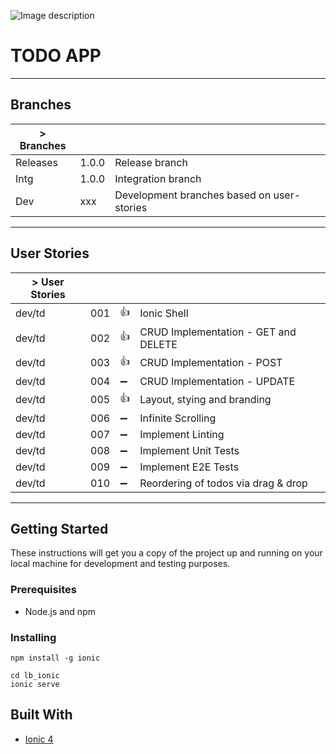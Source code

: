 ![Image description](https://github.com/michaelbowlin/todo-app/blob/dev/td-005/src/assets/Caliber-Todo-App.png)


# TODO APP
___

## Branches

| > Branches     	|       	|                                           	|
|----------------	|-------	|-------------------------------------------	|
| Releases       	| 1.0.0 	| Release branch                            	|
| Intg           	| 1.0.0 	| Integration branch                        	|
| Dev            	| xxx   	| Development branches based on user-stories 	|


___

## User Stories

| > User Stories 	|       	|       	                |                                           |
|----------------	|-------	|-------	                |-------------------------------------------	
| dev/td         	| 001    	|   :thumbsup:              | Ionic Shell                               |
| dev/td         	| 002    	|   :thumbsup:              | CRUD Implementation - GET and DELETE      |
| dev/td         	| 003    	|   :thumbsup:      	    | CRUD Implementation - POST                |
| dev/td         	| 004    	|   :heavy_minus_sign:	    | CRUD Implementation - UPDATE              |
| dev/td         	| 005    	|   :thumbsup:      	    | Layout, stying and branding               |
| dev/td         	| 006    	|   :heavy_minus_sign: 	    | Infinite Scrolling                        |
| dev/td         	| 007    	|   :heavy_minus_sign:	    | Implement Linting                         |
| dev/td         	| 008    	|   :heavy_minus_sign:	    | Implement Unit Tests                      |
| dev/td         	| 009    	|   :heavy_minus_sign:	    | Implement E2E Tests                       |
| dev/td         	| 010    	|   :heavy_minus_sign:	    | Reordering of todos via drag & drop       |

___

## Getting Started

These instructions will get you a copy of the project up and running on your local machine for development and testing purposes.

### Prerequisites

* Node.js and npm

### Installing

```
npm install -g ionic
```

```
cd lb_ionic  
ionic serve
```

## Built With

* [Ionic 4](https://beta.ionicframework.com/docs/)
